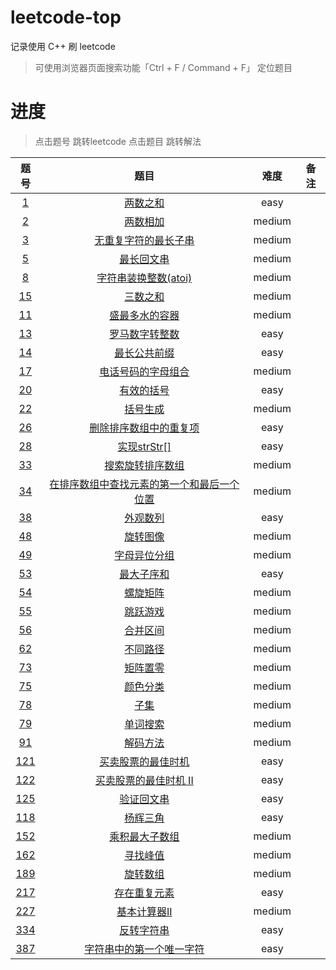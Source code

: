 # leetcode-top

记录使用 C++ 刷 leetcode

> 可使用浏览器页面搜索功能「Ctrl + F / Command + F」 定位题目

# 进度

> 点击题号 跳转leetcode
> 点击题目 跳转解法

|                             题号                             |                             题目                             |  难度  | 备注 |
| :----------------------------------------------------------: | :----------------------------------------------------------: | :----: | :--: |
|        [1](https://leetcode-cn.com/problems/two-sum/)        |                   [两数之和](/easy/1.cpp)                    |  easy  |      |
|    [2](https://leetcode-cn.com/problems/add-two-numbers/)    |                  [两数相加](/medium/2.cpp)                   | medium |      |
| [3](https://leetcode-cn.com/problems/longest-substring-without-repeating-characters/) |            [无重复字符的最长子串](/medium/3.cpp)             | medium |      |
| [5](https://leetcode-cn.com/problems/longest-palindromic-substring/) |                 [最长回文串](/medium/5.cpp)                  | medium |      |
| [8](https://leetcode-cn.com/problems/string-to-integer-atoi/) |            [字符串装换整数(atoi)](/medium/8.cpp)             | medium |      |
|         [15](https://leetcode-cn.com/problems/3sum/)         |                  [三数之和](/medium/15.cpp)                  | medium |      |
| [11](https://leetcode-cn.com/problems/container-with-most-water/) |               [盛最多水的容器](/medium/11.cpp)               | medium |      |
|   [13](https://leetcode-cn.com/problems/roman-to-integer/)   |               [罗马数字转整数](/medium/13.cpp)               |  easy  |      |
| [14](https://leetcode-cn.com/problems/longest-common-prefix/) |                 [最长公共前缀](/easy/14.cpp)                 |  easy  |      |
| [17](https://leetcode-cn.com/problems/letter-combinations-of-a-phone-number/) |             [电话号码的字母组合](/medium/17.cpp)             | medium |      |
|  [20](https://leetcode-cn.com/problems/valid-parentheses/)   |                  [有效的括号](/easy/20.cpp)                  |  easy  |      |
| [22](https://leetcode-cn.com/problems/generate-parentheses/) |                  [括号生成](/medium/22.cpp)                  | medium |      |
| [26](https://leetcode-cn.com/problems/remove-duplicates-from-sorted-array/) |            [删除排序数组中的重复项](/easy/26.cpp)            |  easy  |      |
|   [28](https://leetcode-cn.com/problems/implement-strstr/)   |                 [实现strStr[]](/easy/28.cpp)                 |  easy  |      |
| [33](https://leetcode-cn.com/problems/search-in-rotated-sorted-array/) |              [搜索旋转排序数组](/medium/33/cpp)              | medium |      |
| [34](https://leetcode-cn.com/problems/find-first-and-last-position-of-element-in-sorted-array/) | [在排序数组中查找元素的第一个和最后一个位置](/medium/34.cpp) | medium |      |
|    [38](https://leetcode-cn.com/problems/count-and-say/)     |                   [外观数列](/easy/38.cpp)                   |  easy  |      |
|     [48](https://leetcode-cn.com/problems/rotate-image/)     |                  [旋转图像](/medium/48.cpp)                  | medium |      |
|    [49](https://leetcode-cn.com/problems/group-anagrams/)    |                [字母异位分组](/mediun/49.cpp)                | medium |      |
|   [53](https://leetcode-cn.com/problems/maximum-subarray/)   |                  [最大子序和](/easy/53.cpp)                  |  easy  |      |
|    [54](https://leetcode-cn.com/problems/spiral-matrix/)     |                  [螺旋矩阵](/medium/54.cpp)                  | medium |      |
|      [55](https://leetcode-cn.com/problems/jump-game/)       |                  [跳跃游戏](/medium/55.cpp)                  | medium |      |
|   [56](https://leetcode-cn.com/problems/merge-intervals/)    |                  [合并区间](/medium/56.cpp)                  | medium |      |
|     [62](https://leetcode-cn.com/problems/unique-paths/)     |                  [不同路径](/medium/62.cpp)                  | medium |      |
|  [73](https://leetcode-cn.com/problems/set-matrix-zeroes/)   |                  [矩阵置零](/medium/73.cpp)                  | medium |      |
|     [75](https://leetcode-cn.com/problems/sort-colors/)      |                  [颜色分类](/medium/75.cpp)                  | medium |      |
|   [78](https://leetcode-cn.com/problems/subsets/solution/)   |                    [子集](/medium/78.cpp)                    | medium |      |
|     [79](https://leetcode-cn.com/problems/word-search/)      |                  [单词搜索](/medium/79.cpp)                  | medium |      |
|     [91](https://leetcode-cn.com/problems/decode-ways/)      |                  [解码方法](/medium/91.cpp)                  | medium |      |
| [121](https://leetcode-cn.com/problems/best-time-to-buy-and-sell-stock/) |             [买卖股票的最佳时机](/easy/121.cpp)              |  easy  |      |
| [122](https://leetcode-cn.com/problems/best-time-to-buy-and-sell-stock-ii/) |            [买卖股票的最佳时机 II](/easy/122.cpp)            |  easy  |      |
|  [125](https://leetcode-cn.com/problems/valid-palindrome/)   |                 [验证回文串](/easy/125.cpp)                  |  easy  |      |
|  [118](https://leetcode-cn.com/problems/pascals-triangle/)   |                  [杨辉三角](/easy/118.cpp)                   |  easy  |      |
| [152](https://leetcode-cn.com/problems/maximum-product-subarray/) |              [乘积最大子数组](/medium/152.cpp)               | medium |      |
|  [162](https://leetcode-cn.com/problems/find-peak-element/)  |                 [寻找峰值](/medium/162.cpp)                  | medium |      |
|    [189](https://leetcode-cn.com/problems/rotate-array/)     |                 [旋转数组](/medium/189.cpp)                  | medium |      |
| [217](https://leetcode-cn.com/problems/contains-duplicate/)  |                [存在重复元素](/easy/217.cpp)                 |  easy  |      |
| [227](https://leetcode-cn.com/problems/basic-calculator-ii/) |               [基本计算器II](/medium/227.cpp)                | medium |      |
|   [334](https://leetcode-cn.com/problems/reverse-string/)    |                 [反转字符串](/easy/334.cpp)                  |  easy  |      |
| [387](https://leetcode-cn.com/problems/first-unique-character-in-a-string/) |          [字符串中的第一个唯一字符](/easy/387.cpp)           |  easy  |      |

